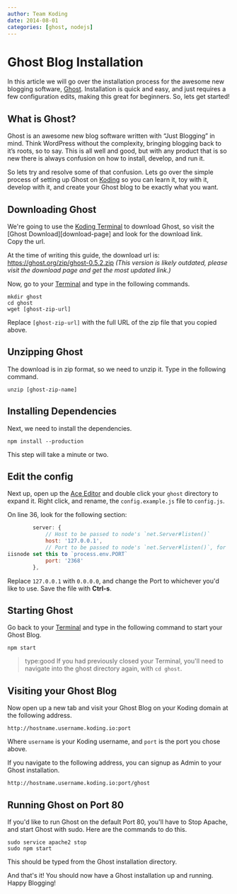 ```yaml
---
author: Team Koding
date: 2014-08-01
categories: [ghost, nodejs]
---
```


# Ghost Blog Installation

In this article we will go over the installation process for the awesome 
new blogging software, [Ghost](https://ghost.org/). Installation is quick 
and easy, and just requires a few configuration edits, making this great 
for beginners. So, lets get started!


## What is Ghost?

Ghost is an awesome new blog software written with “Just Blogging” in 
mind. Think WordPress without the complexity, bringing blogging back to 
it’s roots, so to say. This is all well and good, but with any product 
that is so new there is always confusion on how to install, develop, and 
run it.

So lets try and resolve some of that confusion. Lets go over the simple 
process of setting up Ghost on [Koding](https://koding.com) so you can 
learn it, toy with it, develop with it, and create your Ghost blog to be 
exactly what you want.

## Downloading Ghost

We're going to use the [Koding Terminal][terminal] to download Ghost, so 
visit the [Ghost Download][download-page] and look for the download link.  
Copy the url.

At the time of writing this guide, the download url is: 
<https://ghost.org/zip/ghost-0.5.2.zip> *(This version is likely 
outdated, please visit the download page and get the most updated link.)*

Now, go to your [Terminal][terminal] and type in the following commands.

```
mkdir ghost
cd ghost
wget [ghost-zip-url]
```

Replace `[ghost-zip-url]` with the full URL of the zip file that you 
copied above.

## Unzipping Ghost

The download is in zip format, so we need to unzip it. Type in the 
following command.

```
unzip [ghost-zip-name]
```

## Installing Dependencies

Next, we need to install the dependencies.

```
npm install --production
```

This step will take a minute or two.

## Edit the config

Next up, open up the [Ace Editor][ace] and double click your `ghost` 
directory to expand it. Right click, and rename, the `config.example.js` 
file to `config.js`.

On line 36, look for the following section:

```javascript
        server: {
            // Host to be passed to node's `net.Server#listen()`
            host: '127.0.0.1',
            // Port to be passed to node's `net.Server#listen()`, for 
iisnode set this to `process.env.PORT`
            port: '2368'
        },
```

Replace `127.0.0.1` with `0.0.0.0`, and change the Port to whichever 
you'd like to use. Save the file with **Ctrl-s**.

## Starting Ghost

Go back to your [Terminal][terminal] and type in the following command to 
start your Ghost Blog.

```
npm start
```

> type:good
> If you had previously closed your Terminal, you'll need to navigate into the ghost directory again, with `cd ghost`.

## Visiting your Ghost Blog

Now open up a new tab and visit your Ghost Blog on your Koding domain at 
the following address.

```
http://hostname.username.koding.io:port
```

Where `username` is your Koding username, and `port` is the port you 
chose above.

If you navigate to the following address, you can signup as Admin to your 
Ghost installation.

```
http://hostname.username.koding.io:port/ghost
```

## Running Ghost on Port 80

If you'd like to run Ghost on the default Port 80, you'll have to Stop 
Apache, and start Ghost with sudo. Here are the commands to do this.

```
sudo service apache2 stop
sudo npm start
```

This should be typed from the Ghost installation directory.

And that's it! You should now have a Ghost installation up and running.  
Happy Blogging!


[ace]: https://koding.com/Ace
[terminal]: https://koding.com/Terminal
[download]: https://ghost.org/download/
